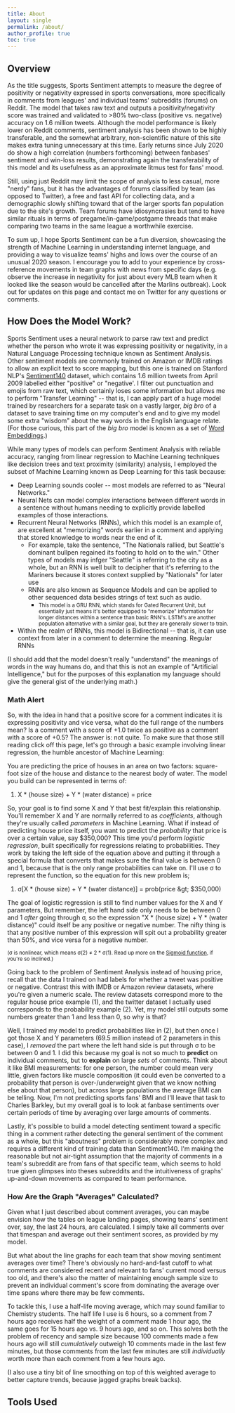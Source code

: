 ```yaml
---
title: About
layout: single
permalink: /about/
author_profile: true
toc: true
---
```


## Overview

As the title suggests, Sports Sentiment attempts to measure the degree of positivity or negativity expressed in sports conversations, more specifically in comments from leagues&#39; and individual teams&#39; subreddits (forums) on Reddit. The model that takes raw text and outputs a positivity/negativity score was trained and validated to &gt;80% two-class (positive vs. negative) accuracy on 1.6 million tweets. Although the model performance is likely lower on Reddit comments, sentiment analysis has been shown to be highly transferable, and the somewhat arbitrary, non-scientific nature of this site makes extra tuning unnecessary at this time. Early returns since July 2020 do show a high correlation (numbers forthcoming) between fanbases&#39; sentiment and win-loss results, demonstrating again the transferability of this model and its usefulness as an approximate litmus test for fans&#39; mood.

Still, using just Reddit may limit the scope of analysis to less casual, more &quot;nerdy&quot; fans, but it has the advantages of forums classified by team (as opposed to Twitter), a free and fast API for collecting data, and a demographic slowly shifting toward that of the larger sports fan population due to the site&#39;s growth. Team forums have idiosyncrasies but tend to have similar rituals in terms of pregame/in-game/postgame threads that make comparing two teams in the same league a worthwhile exercise.

To sum up, I hope Sports Sentiment can be a fun diversion, showcasing the strength of Machine Learning in understanding internet language, and providing a way to visualize teams&#39; highs and lows over the course of an unusual 2020 season. I encourage you to add to your experience by cross-reference movements in team graphs with news from specific days (e.g. observe the increase in negativity for just about every MLB team when it looked like the season would be cancelled after the Marlins outbreak). Look out for updates on this page and contact me on Twitter for any questions or comments.

## How Does the Model Work?

Sports Sentiment uses a neural network to parse raw text and predict whether the person who wrote it was expressing positivity or negativity, in a Natural Language Processing technique known as Sentiment Analysis. Other sentiment models are commonly trained on Amazon or IMDB ratings to allow an explicit text to score mapping, but this one is trained on Stanford NLP&#39;s [Sentiment140](http://help.sentiment140.com/for-students) dataset, which contains 1.6 million tweets from April 2009 labelled either &quot;positive&quot; or &quot;negative&#39;. I filter out punctuation and emojis from raw text, which certainly loses some information but allows me to perform &quot;Transfer Learning&quot; -- that is, I can apply part of a huge model trained by researchers for a separate task on a vastly larger, _big bro_ of a dataset to save training time on my computer&#39;s end and to give my model some extra &quot;wisdom&quot; about the way words in the English language relate. (For those curious, this part of the _big bro_ model is known as a set of [Word Embeddings](https://www.youtube.com/watch?v=uTL9tm7S1Io).)

While many types of models can perform Sentiment Analysis with reliable accuracy, ranging from linear regression to Machine Learning techniques like decision trees and text proximity (similarity) analysis, I employed the subset of Machine Learning known as Deep Learning for this task because:

- Deep Learning sounds cooler -- most models are referred to as &quot;Neural Networks.&quot;
- Neural Nets can model complex interactions between different words in a sentence without humans needing to explicitly provide labelled examples of those interactions.
- Recurrent Neural Networks (RNNs), which this model is an example of, are excellent at &quot;memorizing&quot; words earlier in a comment and applying that stored knowledge to words near the end of it.
  - For example, take the sentence, &quot;The Nationals rallied, but Seattle&#39;s dominant bullpen regained its footing to hold on to the win.&quot; Other types of models may infger &quot;Seattle&quot; is referring to the city as a whole, but an RNN is well built to decipher that it&#39;s referring to the Mariners because it stores context supplied by &quot;Nationals&quot; for later use
  - RNNs are also known as Sequence Models and can be applied to other sequenced data besides strings of text such as audio.
    - <small>This model is a GRU RNN, which stands for Gated Recurrent Unit, but essentially just means it&#39;s better equipped to &quot;memorize&quot; information for longer distances within a sentence than basic RNN&#39;s. LSTM&#39;s are another population alternative with a similar goal, but they are generally slower to train.</small>
- Within the realm of RNNs, this model is Bidirectional -- that is, it can use context from later in a comment to determine the meaning. Regular RNNs

(I should add that the model doesn&#39;t really &quot;understand&quot; the meanings of words in the way humans do, and that this is not an example of &quot;Artificial Intelligence,&quot; but for the purposes of this explanation my language should give the general gist of the underlying math.)

### Math Alert

So, with the idea in hand that a positive score for a comment indicates it is expressing positivity and vice versa, what do the full range of the numbers mean? Is a comment with a score of +1.0 twice as positive as a comment with a score of +0.5? The answer is: not quite. To make sure that those still reading click off this page, let&#39;s go through a basic example involving linear regression, the humble ancestor of Machine Learning:

You are predicting the price of houses in an area on two factors: square-foot size of the house and distance to the nearest body of water. The model you build can be represented in terms of:

1. X \* (house size) + Y \* (water distance) = price

So, your goal is to find some X and Y that best fit/explain this relationship. You&#39;ll remember X and Y are normally referred to as _coefficients_, although they&#39;re usually called _parameters_ in Machine Learning. What if instead of predicting house price itself, you want to predict the _probability_ that price is over a certain value, say $350,000? This time you&#39;d perform _logistic regression_, built specifically for regressions relating to probabilities. They work by taking the left side of the equation above and putting it through a special formula that converts that makes sure the final value is between 0 and 1, because that is the only range probabilities can take on. I&#39;ll use σ to represent the function, so the equation for this new problem is;

1. σ[X \* (house size) + Y \* (water distance)] = prob(price \&gt; $350,000)

The goal of logistic regression is still to find number values for the X and Y parameters, But remember, the left hand side only needs to be between 0 and 1 _after_ going through σ, so the expression &quot;X \* (house size) + Y \* (water distance)&quot; could itself be any positive or negative number. The nifty thing is that any positive number of this expression will spit out a probability greater than 50%, and vice versa for a negative number.

<small>(σ is nonlinear, which means σ(2) ≠ 2 \* σ(1). Read up more on the [Sigmoid function](https://en.wikipedia.org/wiki/Sigmoid_function), if you&#39;re so inclined.)</small>

Going back to the problem of Sentiment Analysis instead of housing price, recall that the data I trained on had labels for whether a tweet was positive or negative. Contrast this with IMDB or Amazon review datasets, where you&#39;re given a numeric scale. The review datasets correspond more to the regular house price example (1), and the twitter dataset I actually used corresponds to the probability example (2). Yet, my model still outputs some numbers greater than 1 and less than 0, so why is that?

Well, I trained my model to predict probabilities like in (2), but then once I got those X and Y parameters (69.5 million instead of 2 parameters in this case), I _removed_ the part where the left hand side is put through σ to be between 0 and 1. I did this because my goal is not so much to **predict** on individual comments, but to **explain** on large _sets_ of comments. Think about it like BMI measurements: for one person, the number could mean very little, given factors like muscle composition (it could even be converted to a probability that person is over-/underweight given that we know nothing else about that person), but across large populations the average BMI can be telling. Now, I&#39;m not predicting sports fans&#39; BMI and I&#39;ll leave that task to Charles Barkley, but my overall goal is to look at fanbase sentiments over certain periods of time by averaging over large amounts of comments.

Lastly, it&#39;s possible to build a model detecting sentiment toward a specific thing in a comment rather detecting the general sentiment of the comment as a whole, but this &quot;aboutness&quot; problem is considerably more complex and requires a different kind of training data than Sentiment140. I&#39;m making the reasonable but not air-tight assumption that the majority of comments in a team&#39;s subreddit are from fans of that specific team, which seems to hold true given glimpses into theses subreddits and the intuitiveness of graphs&#39; up-and-down movements as compared to team performance.

### How Are the Graph &quot;Averages&quot; Calculated?

Given what I just described about comment averages, you can maybe envision how the tables on league landing pages, showing teams&#39; sentiment over, say, the last 24 hours, are calculated. I simply take all comments over that timespan and average out their sentiment scores, as provided by my model.

But what about the line graphs for each team that show moving sentiment averages over time? There&#39;s obviously no hard-and-fast cutoff to what comments are considered recent and relevant to fans&#39; current mood versus too old, and there&#39;s also the matter of maintaining enough sample size to prevent an individual comment&#39;s score from dominating the average over time spans where there may be few comments.

To tackle this, I use a half-life moving average, which may sound familiar to Chemistry students. The half life I use is 6 hours, so a comment from 7 hours ago receives half the weight of a comment made 1 hour ago, the same goes for 15 hours ago vs. 9 hours ago, and so on. This solves both the problem of recency and sample size because 100 comments made a few hours ago will still _cumulatively_ outweigh 10 comments made in the last few minutes, but those comments from the last few minutes are still _individually_ worth more than each comment from a few hours ago.

(I also use a tiny bit of line smoothing on top of this weighted average to better capture trends, because jagged graphs break backs).

## Tools Used